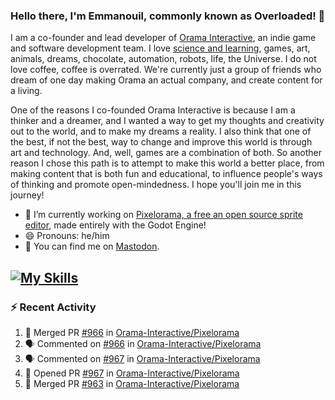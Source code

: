 ### Hello there, I'm Emmanouil, commonly known as Overloaded! 👋
I am a co-founder and lead developer of [Orama Interactive](https://www.oramainteractive.com/), an indie game and software development team. I love [science and learning](https://github.com/OverloadedOrama/KnowledgeBase), games, art, animals, dreams, chocolate, automation, robots, life, the Universe. I do not love coffee, coffee is overrated. We're currently just a group of friends who dream of one day making Orama an actual company, and create content for a living.

One of the reasons I co-founded Orama Interactive is because I am a thinker and a dreamer, and I wanted a way to get my thoughts and creativity out to the world, and to make my dreams a reality. I also think that one of the best, if not the best, way to change and improve this world is through art and technology. And, well, games are a combination of both. So another reason I chose this path is to attempt to make this world a better place, from making content that is both fun and educational, to influence people's ways of thinking and promote open-mindedness. I hope you'll join me in this journey!

- 🔭 I’m currently working on [Pixelorama, a free an open source sprite editor](https://github.com/Orama-Interactive/Pixelorama), made entirely with the Godot Engine!
- 😄 Pronouns: he/him
- 🐘 You can find me on <a rel="me" href="https://mastodon.social/@Overloaded">Mastodon</a>.

[![My Skills](https://skillicons.dev/icons?i=godot,py,cpp,cs,git,linux,html)](https://skillicons.dev)
---

### :zap: Recent Activity

<!--START_SECTION:activity-->
1. 🎉 Merged PR [#966](https://github.com/Orama-Interactive/Pixelorama/pull/966) in [Orama-Interactive/Pixelorama](https://github.com/Orama-Interactive/Pixelorama)
2. 🗣 Commented on [#966](https://github.com/Orama-Interactive/Pixelorama/pull/966#issuecomment-1868362726) in [Orama-Interactive/Pixelorama](https://github.com/Orama-Interactive/Pixelorama)
3. 🗣 Commented on [#967](https://github.com/Orama-Interactive/Pixelorama/pull/967#issuecomment-1867634767) in [Orama-Interactive/Pixelorama](https://github.com/Orama-Interactive/Pixelorama)
4. 💪 Opened PR [#967](https://github.com/Orama-Interactive/Pixelorama/pull/967) in [Orama-Interactive/Pixelorama](https://github.com/Orama-Interactive/Pixelorama)
5. 🎉 Merged PR [#963](https://github.com/Orama-Interactive/Pixelorama/pull/963) in [Orama-Interactive/Pixelorama](https://github.com/Orama-Interactive/Pixelorama)
<!--END_SECTION:activity-->

<!--
**OverloadedOrama/OverloadedOrama** is a ✨ _special_ ✨ repository because its `README.md` (this file) appears on your GitHub profile.

Here are some ideas to get you started:

- 👯 I’m looking to collaborate on ...
- 🤔 I’m looking for help with ...
- 💬 Ask me about ...
- 📫 How to reach me: ...
- ⚡ Fun fact: ...
-->
